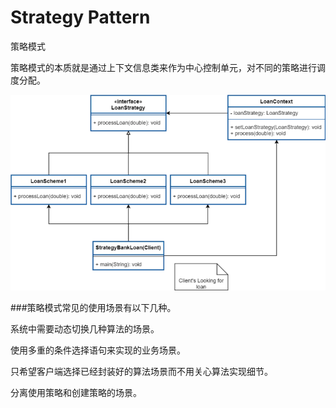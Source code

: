 # Strategy Pattern
策略模式

策略模式的本质就是通过上下文信息类来作为中心控制单元，对不同的策略进行调度分配。

![img.png](img.png)

###策略模式常见的使用场景有以下几种。

系统中需要动态切换几种算法的场景。

使用多重的条件选择语句来实现的业务场景。

只希望客户端选择已经封装好的算法场景而不用关心算法实现细节。

分离使用策略和创建策略的场景。